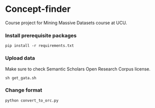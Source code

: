 # Concept-finder
Course project for Mining Massive Datasets course at UCU.

### Install prerequisite packages
```
pip install -r requirements.txt
```

### Upload data
Make sure to check Semantic Scholars Open Research Corpus license.
```
sh get_gata.sh
```

### Change format
```
python convert_to_orc.py
```
